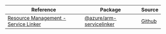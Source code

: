 | Reference | Package | Source |
|---|---|---|
|[Resource Management - Service Linker](arm-servicelinker-readme.md)|[@azure/arm-servicelinker](https://www.npmjs.com/package/@azure/arm-servicelinker)|[Github](https://github.com/Azure/azure-sdk-for-js/blob/main/sdk/servicelinker/arm-servicelinker)|
